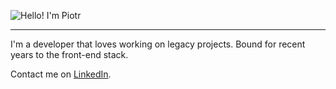 
![Hello! I'm Piotr](https://user-images.githubusercontent.com/11849621/134168331-a0d41afc-1f34-4f2b-99ba-459d61d902b7.png)

---

I'm a developer that loves working on legacy projects. Bound for recent years to the front-end stack.

Contact me on [LinkedIn](https://www.linkedin.com/in/piotr-laszczkowski-39465272/).
